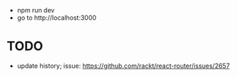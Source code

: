 * npm run dev
* go to http://localhost:3000



# TODO

* update history; issue: https://github.com/rackt/react-router/issues/2657
